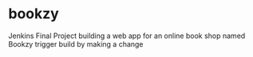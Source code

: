 # bookzy
Jenkins Final Project
building a web app for an online book shop named Bookzy
trigger build by making a change
